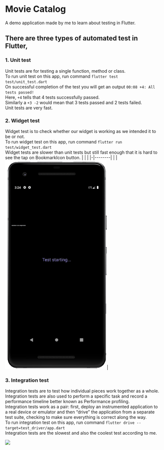 # Movie Catalog

A demo application made by me to learn about testing in Flutter. <br/>

## There are three types of automated test in Flutter,

### 1. Unit test
Unit tests are for testing a single function, method or class. <br/>
To run unit test on this app, run command `flutter test test/unit_test.dart` <br/>
On successful completion of the test you will get an output `00:08 +4: All tests passed!` <br/>
Here, `+4` tells that 4 tests successfully passed.  <br/>
Similarly a `+3 -2` would mean that 3 tests passed and 2 tests failed.  <br/>
Unit tests are very fast.  <br/>


### 2. Widget test
Widget test is to check whether our widget is working as we intended it to be or not. <br/>To run widget test on this app, run command `flutter run test/widget_test.dart` <br/>Widget tests are slower than unit tests but still fast enough that it is hard to see the tap on BookmarkIcon button.
| |        |
|-|--------|
| |![](https://github.com/aadarsh-patel/movie_catalog/blob/master/gifs/widget_test.gif)|

### 3. Integration test
Integration tests are to test how individual pieces work together as a whole. <br/>
Integration tests are also used to perform a specific task and record a performance timeline better known as Performance profiling. <br/>
Integration tests work as a pair: first, deploy an instrumented application to a real device or emulator and then “drive” the application from a separate test suite, checking to make sure everything is correct along the way. <br/>
To run integration test on this app, run command `flutter drive --target=test_driver/app.dart` <br/>
Integration tests are the slowest and also the coolest test according to me. <br/>

![](https://github.com/aadarsh-patel/movie_catalog/blob/master/gifs/integration_test.gif)

